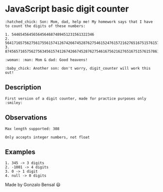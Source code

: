 # JavaScript basic digit counter

    :hatched_chick: Son: Mom, dad, help me! My homework says that I have to count the digits of these numbers:
    
    1. 54465456456564564687489451231561322346 
    2. 564171657562756175561574126742667452876275461524761572162765167515761578612761675156756156786154765716518576517561852182167821678628167827862787621871278216782561 
    3. 87456571657562756345615741267426674528762754616756216276516751576157861271235678615476571651857635322167827862783243821654355615716518576517561852182167821678167515675615657165185763532216782786278324571651857635322167827834524571651857635322165466782786278324324234321234143223556769809876

    :woman: :man: Mom & dad: Good heavens!

    :baby_chick: Another son: don't worry, digit_counter will work this out!

## Description

    First version of a digit counter, made for practice purposes only :smiley:

## Observations
    Max length supported: 308

    Only accepts integer numbers, not float

## Examples
    1. 345 -> 3 digits
    2. -1001 -> 4 digits
    3. 0 -> 1 digit
    4. null -> 0 digits

Made by Gonzalo Bensal :smiley: